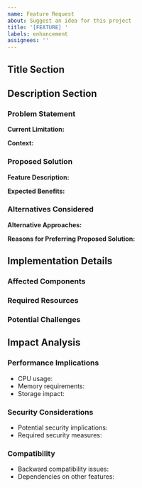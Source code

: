 ```yaml
---
name: Feature Request
about: Suggest an idea for this project
title: '[FEATURE] '
labels: enhancement
assignees: ''
---
```


<!-- 
This feature request template is designed to ensure all feature requests contain necessary information for evaluation. It addresses the requirement for "Standardized Feature Proposals" as specified in the Technical Specification/2.5 Theme Design/3. Log File Format and facilitates "Project Evolution" as outlined in Technical Specification/1.2 Scope/2.4 Future Extensibility.
-->

## Title Section
<!-- Provide a clear, descriptive title for your feature request -->

## Description Section

### Problem Statement
<!-- Description of the current limitation or issue -->
**Current Limitation:**

**Context:**
<!-- Provide context for why this feature is needed -->

### Proposed Solution
<!-- Detailed description of the suggested feature -->
**Feature Description:**

**Expected Benefits:**
<!-- List the expected benefits and improvements -->

### Alternatives Considered
<!-- Other approaches that were considered -->
**Alternative Approaches:**

**Reasons for Preferring Proposed Solution:**

## Implementation Details

### Affected Components
<!-- List system components that would be modified -->

### Required Resources
<!-- Estimate of resources needed for implementation -->

### Potential Challenges
<!-- Identification of possible implementation challenges -->

## Impact Analysis

### Performance Implications
- CPU usage:
- Memory requirements:
- Storage impact:

### Security Considerations
- Potential security implications:
- Required security measures:

### Compatibility
- Backward compatibility issues:
- Dependencies on other features:

<!-- 
This template follows best practices by providing:
- Structured format for consistent feature proposals
- Clear sections for all necessary information
- Guidance text to help users provide relevant details
- Integration with project labeling system
- Consideration of system architecture and constraints

It aligns with the project by addressing:
- System objectives from Technical Specification
- Existing scope and limitations
- Future extensibility plans
-->